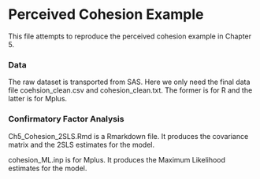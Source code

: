 # Perceived Cohesion Example

This file attempts to reproduce the perceived cohesion example in Chapter 5.

### Data

The raw dataset is transported from SAS. Here we only need the final data file coehsion_clean.csv and cohesion_clean.txt. The former is for R and the latter is for Mplus.

### Confirmatory Factor Analysis

Ch5_Cohesion_2SLS.Rmd is a Rmarkdown file. It produces the covariance matrix and the 2SLS estimates for the model.

cohesion_ML.inp is for Mplus. It produces the Maximum Likelihood estimates for the model.





